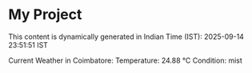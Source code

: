 # My Project

This content is dynamically generated in Indian Time (IST): 2025-09-14 23:51:51 IST


Current Weather in Coimbatore:
Temperature: 24.88 °C
Condition: mist
